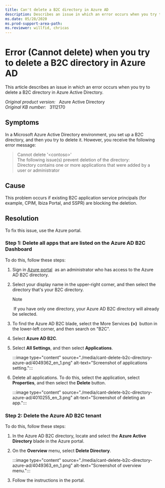 ```yaml
---
title: Can't delete a B2C directory in Azure AD
description: Describes an issue in which an error occurs when you try to delete a B2C directory in Azure AD. Provides a solution.
ms.date: 05/28/2020
ms.prod-support-area-path: 
ms.reviewer: willfid, chricas
---
```

# Error (Cannot delete) when you try to delete a B2C directory in Azure AD

This article describes an issue in which an error occurs when you try to delete a B2C directory in Azure Active Directory.

_Original product version:_ &nbsp; Azure Active Directory  
_Original KB number:_ &nbsp; 3112170

## Symptoms

In a Microsoft Azure Active Directory environment, you set up a B2C directory, and then you try to delete it. However, you receive the following error message:

> Cannot delete '\<contoso>'  
The following issue(s) prevent deletion of the directory:  
Directory contains one or more applications that were added by a user or administrator

## Cause

This problem occurs if existing B2C application service principals (for example, CPIM, Ibiza Portal, and SSPR) are blocking the deletion.

## Resolution

To fix this issue, use the Azure portal.

### Step 1: Delete all apps that are listed on the Azure AD B2C Dashboard

To do this, follow these steps:

1. Sign in [Azure portal](https://portal.azure.com/)  as an administrator who has access to the Azure AD B2C directory.
2. Select your display name in the upper-right corner, and then select the directory that's your B2C directory.

    > [!NOTE]
    >  If you have only one directory, your Azure AD B2C directory will already be selected.

3. To find the Azure AD B2C blade, select the More Services **(>)**  button in the lower-left corner, and then search on "B2C".
4. Select **Azure AD B2C**.
5. Select **All Settings**, and then select **Applications**.

    :::image type="content" source="./media/cant-delete-b2c-directory-azure-ad/4049362_en_1.png" alt-text="Screenshot of applications setting.":::

6. Delete all applications. To do this, select the application, select **Properties**, and then select the **Delete** button.

    :::image type="content" source="./media/cant-delete-b2c-directory-azure-ad/4010255_en_3.png" alt-text="Screenshot of deleting an app.":::

### Step 2: Delete the Azure AD B2C tenant

To do this, follow these steps:

1. In the Azure AD B2C directory, locate and select the **Azure Active Directory** blade in the Azure portal.
2. On the **Overview** menu, select **Delete Directory**.

    :::image type="content" source="./media/cant-delete-b2c-directory-azure-ad/4049363_en_1.png" alt-text="Screenshot of overview menu.":::

3. Follow the instructions in the portal.
